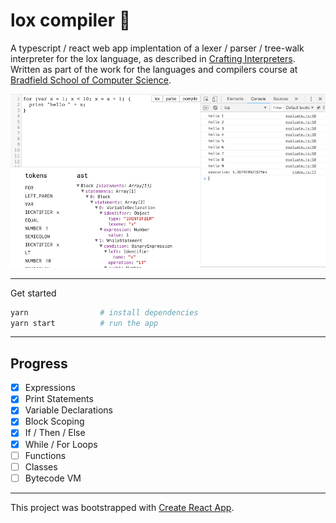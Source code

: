# lox compiler 🍣

A typescript / react web app implentation of a lexer / parser / tree-walk
interpreter for the lox language, as described in [Crafting
Interpreters](http://craftinginterpreters.com/). Written as part of the work for
the languages and compilers course at [Bradfield School of Computer
Science](https://bradfieldcs.com/).

![screenshot](./screenshot.png)

<hr />

Get started

```bash
yarn                # install dependencies
yarn start          # run the app
```

<hr />

## Progress

- [x] Expressions
- [x] Print Statements
- [x] Variable Declarations
- [x] Block Scoping
- [x] If / Then / Else
- [x] While / For Loops
- [ ] Functions
- [ ] Classes
- [ ] Bytecode VM

<hr />

This project was bootstrapped with [Create React App](https://github.com/facebookincubator/create-react-app).

